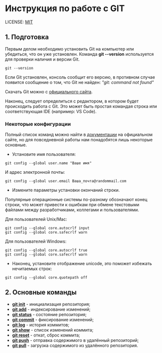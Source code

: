 # Инструкция по работе с GIT

LICENSE: [MIT](license.md)

## 1. Подготовка

Первым делом необходимо установить Git на компьютер или убедиться, что он уже установлен. Команда **git --version** используется для проверки наличия и версии Git.

```
git --version
```

Если Git установлен, консоль сообщит его версию, в противном случае появится сообщение о том, что Git не найден: *"git: command not found"*

Скачать Git можно с [официального сайта](https://git-scm.com/).

Наконец, следует определиться с редактором, в котором будет происходить работа с Git. Это может быть простая командая строка или соответствующая IDE (например: VS Code).

### Некоторые конфигурации

Полный список команд можно найти в [документации](https://git-scm.com/docs/git#_git_commands) на официальном сайте, но для повседневной работы нам понадобятся лишь некоторые основные.

- Установите имя пользователя:

```
git config --global user.name "Ваше имя"
```

И адрес электронной почты: 

```
git config --global user.email Ваша_почта@randommail.com
```

- Измените параметры установки окончаний строки.

Популярные операционные системы по-разному обозначают конец строки, что может привести к ошибкам при обмене текстовыми файлами между разработчиками, коллегами и пользователями. 

Для пользователей Unix/Mac:

```
git config --global core.autocrlf input
git config --global core.safecrlf warn
```

Для пользователей Windows:

```
git config --global core.autocrlf true
git config --global core.safecrlf warn
```

- Наконец, установите отображение unicode, это поможет избежать нечитаемых строк: 

```
git config --global core.quotepath off
```

## 2. Основные команды

- [**git init**](gitinit.md) - инициализация репозитория;
- [**git add**](gitadd.md) - индексирование изменений;
- [**git status**](gitstatus.md) - состояние репозитория;
- [**git commit**](gitcommit.md) - фиксирование изменений;
- [**git log**](gitlog.md) - история коммитов;
- [**git show**](gitshow.md) - список изменений коммита;
- [**git reset**](gitreset.md) - откат, сброс коммита;
- [**git push**](gitpush.md) - отправка содержимого в удалённый репозиторий;
- [**git pull**](gitpull.md) - загрузка содержимого из удалённого репозитория.